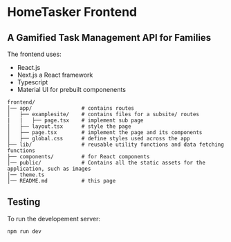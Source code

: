 # HomeTasker Frontend 

## A Gamified Task Management API for Families  
The frontend uses: 
- React.js
- Next.js a React framework
- Typescript
- Material UI for prebuilt componenents


```
frontend/
│── app/                # contains routes
│   ├── examplesite/    # contains files for a subsite/ routes
|   |   ├── page.tsx    # implement sub page
│   ├── layout.tsx      # style the page
│   ├── page.tsx        # implement the page and its components
│   ├── global.css      # define styles used across the app
├── lib/                # reusable utility functions and data fetching functions
├── components/         # for React components
│── public/             # Contains all the static assets for the application, such as images
│── theme.ts            
│── README.md           # this page
```


## Testing

To run the developement server:
```bash
npm run dev
```